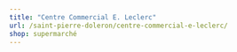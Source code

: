 ```yaml
---
title: "Centre Commercial E. Leclerc"
url: /saint-pierre-doleron/centre-commercial-e-leclerc/
shop: supermarché
---
```

